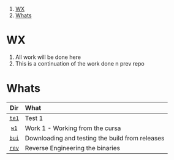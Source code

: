 1. [WX](#wx)
2. [Whats](#whats)

# WX

1. All work will be done here
2. This is a continuation of the work done n prev repo

# Whats

|       Dir       | What                                            |
| :-------------: | :---------------------------------------------- |
| [`te1`](./te1/) | Test 1                                          |
|  [`w1`](./w1/)  | Work 1 - Working from the cursa                 |
| [`bui`](./bui/) | Downloading and testing the build from releases |
| [`rev`](./rev/) | Reverse Engineering the binaries                |
